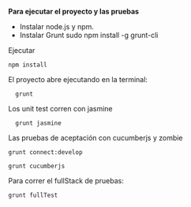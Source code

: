 
**Para ejecutar el proyecto y las pruebas**

 - Instalar node.js y npm.
 - Instalar Grunt
    sudo npm install -g grunt-cli

    
Ejecutar

    npm install

El proyecto abre ejecutando en la terminal:
      
      grunt

Los unit test corren con jasmine

      grunt jasmine

Las pruebas de aceptación con cucumberjs y zombie

    grunt connect:develop

    grunt cucumberjs

Para correr el fullStack de pruebas:

    grunt fullTest
